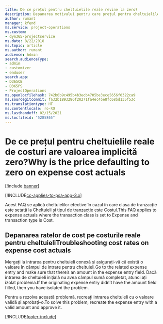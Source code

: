 ```yaml
---
title: De ce prețul pentru cheltuielile reale revine la zero?
description: Depanarea motivului pentru care prețul pentru cheltuielile reale revine la zero.
author: rumant
manager: kfend
ms.service: project-operations
ms.custom:
- dyn365-projectservice
ms.date: 8/22/2018
ms.topic: article
ms.author: rumant
audience: Admin
search.audienceType:
- admin
- customizer
- enduser
search.app:
- D365CE
- D365PS
- ProjectOperations
ms.openlocfilehash: 742b0b9c495b4b3ecb4705be3ece5656f0322ca9
ms.sourcegitcommit: fa32b1893286f20271fa4ec4be8fc68bd135f53c
ms.translationtype: HT
ms.contentlocale: ro-RO
ms.lasthandoff: 02/15/2021
ms.locfileid: "5285865"
---
```

# <a name="why-is-the-price-defaulting-to-zero-on-expense-cost-actuals"></a><span data-ttu-id="8e897-103">De ce prețul pentru cheltuielile reale de costuri are valoarea implicită zero?</span><span class="sxs-lookup"><span data-stu-id="8e897-103">Why is the price defaulting to zero on expense cost actuals</span></span>

[!include [banner](../includes/psa-now-project-operations.md)]

[!INCLUDE[cc-applies-to-psa-app-3.x](../includes/cc-applies-to-psa-app-3x.md)]

<span data-ttu-id="8e897-104">Acest FAQ se aplică cheltuielilor efective în cazul în care clasa de tranzacție este setată la Cheltuieli și tipul de tranzacție este Costul.</span><span class="sxs-lookup"><span data-stu-id="8e897-104">This FAQ applies to expense actuals where the transaction class is set to Expense and transaction type is Cost.</span></span>

## <a name="troubleshooting-cost-rates-on-expense-cost-actuals"></a><span data-ttu-id="8e897-105">Depanarea ratelor de cost pe costurile reale pentru cheltuieli</span><span class="sxs-lookup"><span data-stu-id="8e897-105">Troubleshooting cost rates on expense cost actuals</span></span>

<span data-ttu-id="8e897-106">Mergeți la intrarea pentru cheltuieli conexă și asigurați-vă că există o valoare în câmpul de intrare pentru cheltuieli.</span><span class="sxs-lookup"><span data-stu-id="8e897-106">Go to the related expense entry and make sure that there’s an amount in the expense entry field.</span></span> <span data-ttu-id="8e897-107">Dacă intrarea de cheltuieli inițială nu avea câmpul sumă completat, atunci ați izolat problema.</span><span class="sxs-lookup"><span data-stu-id="8e897-107">If the originating expense entry didn’t have the amount field filled, then you have isolated the problem.</span></span>
 
<span data-ttu-id="8e897-108">Pentru a rezolva această problemă, recreați intrarea cheltuieli cu o valoare validă și aprobați-o.</span><span class="sxs-lookup"><span data-stu-id="8e897-108">To solve this problem, recreate the expense entry with a valid amount and approve it.</span></span>


[!INCLUDE[footer-include](../includes/footer-banner.md)]